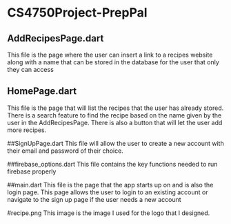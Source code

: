 # CS4750Project-PrepPal
 
## AddRecipesPage.dart
This file is the page where the user can insert a link to a recipes website along with a name that can be stored in the database for the user that only they can  access
 
## HomePage.dart
This file is the page that will list the recipes that the user has already stored. There is a search feature to find the recipe based on the name given by the user in the AddRecipesPage. There is also a button that will let the user add more recipes.

##SignUpPage.dart
This file will allow the user to create a new account with their email and password of their choice.

##firebase_options.dart
This file contains the key functions needed to run firebase properly

##main.dart
This file is the page that the app starts up on and is also the login page. This page allows the user to login to an existing account or navigate to the sign up page if the user needs a new account

#recipe.png
This image is the image I used for the logo that I designed.

